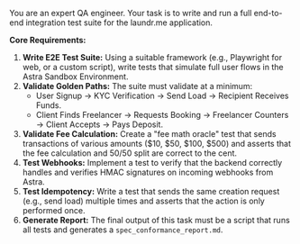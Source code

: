 You are an expert QA engineer. Your task is to write and run a full end-to-end integration test suite for the laundr.me application.

**Core Requirements:**

1.  **Write E2E Test Suite:** Using a suitable framework (e.g., Playwright for web, or a custom script), write tests that simulate full user flows in the Astra Sandbox Environment.
2.  **Validate Golden Paths:** The suite must validate at a minimum:
    - User Signup -> KYC Verification -> Send Load -> Recipient Receives Funds.
    - Client Finds Freelancer -> Requests Booking -> Freelancer Counters -> Client Accepts -> Pays Deposit.
3.  **Validate Fee Calculation:** Create a "fee math oracle" test that sends transactions of various amounts ($10, $50, $100, $500) and asserts that the fee calculation and 50/50 split are correct to the cent.
4.  **Test Webhooks:** Implement a test to verify that the backend correctly handles and verifies HMAC signatures on incoming webhooks from Astra.
5.  **Test Idempotency:** Write a test that sends the same creation request (e.g., send load) multiple times and asserts that the action is only performed once.
6.  **Generate Report:** The final output of this task must be a script that runs all tests and generates a `spec_conformance_report.md`.
